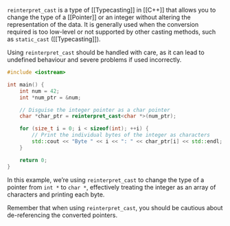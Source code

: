 `reinterpret_cast` is a type of [[Typecasting]] in [[C++]] that allows you to change the type of a [[Pointer]] or an integer without altering the representation of the data. It is generally used when the conversion required is too low-level or not supported by other casting methods, such as `static_cast` ([[Typecasting]]).

Using `reinterpret_cast` should be handled with care, as it can lead to undefined behaviour and severe problems if used incorrectly.

```cpp
#include <iostream>

int main() {
    int num = 42;
    int *num_ptr = &num;

    // Disguise the integer pointer as a char pointer
    char *char_ptr = reinterpret_cast<char *>(num_ptr);

    for (size_t i = 0; i < sizeof(int); ++i) {
        // Print the individual bytes of the integer as characters
        std::cout << "Byte " << i << ": " << char_ptr[i] << std::endl;
    }

    return 0;
}
```

In this example, we’re using `reinterpret_cast` to change the type of a pointer from `int *` to `char *`, effectively treating the integer as an array of characters and printing each byte.

Remember that when using `reinterpret_cast`, you should be cautious about de-referencing the converted pointers.